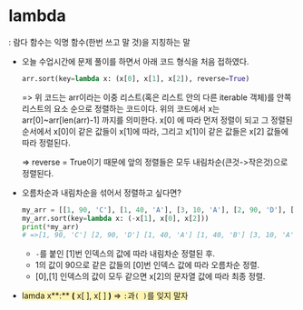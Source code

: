 # lambda

 : 람다 함수는 익명 함수(한번 쓰고 말 것)을 지칭하는 말



- 오늘 수업시간에 문제 풀이를 하면서 아래 코드 형식을 처음 접하였다.

  ```python
  arr.sort(key=lambda x: (x[0], x[1], x[2]), reverse=True)
  ```

  => 위 코드는 arr이라는 이중 리스트(혹은 리스트 안의 다른 iterable 객체)를 안쪽 리스트의 요소 순으로 정렬하는 코드이다. 위의 코드에서 x는 arr[0]~arr[len(arr)-1] 까지를 의미한다. x[0] 에 따라 먼저 정렬이 되고 그 정렬된 순서에서 x[0]이 같은 값들이 x[1]에 따라, 그리고 x[1]이 같은 값들은 x[2] 값들에 따라 정렬된다. 

  => reverse = True이기 때문에 앞의 정렬들은 모두 내림차순(큰것->작은것)으로 정렬된다.

- 오름차순과 내림차순을 섞어서 정렬하고 싶다면?

  ```python
  my_arr = [[1, 90, 'C'], [1, 40, 'A'], [3, 10, 'A'], [2, 90, 'D'], [1, 40, 'B']]
  my_arr.sort(key=lambda x: (-x[1], x[0], x[2]))
  print(*my_arr)
  # =>[1, 90, 'C'] [2, 90, 'D'] [1, 40, 'A'] [1, 40, 'B'] [3, 10, 'A']
  ```

  - `-`를 붙인 [1]번 인덱스의 값에 따라 내림차순 정렬된 후.
  - 1의 값이 90으로 같은 값들의 [0]번 인덱스 값에 따라 오름차순 정렬.
  - [0],[1] 인덱스의 값이 모두 같으면 x[2]의 문자열 값에 따라 최종 정렬.

- <span style="background-color:#fff5b1;">lamda x**:** **(** x[ ], x[ ] **)**  => `:`과`( )`를 잊지 말자</span>